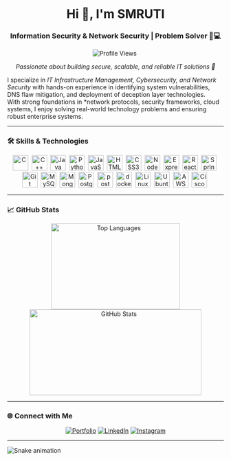 <h1 align="center">Hi 👋, I'm SMRUTI</h1>
<h3 align="center">Information Security & Network Security  | Problem Solver 🔐💻</h3>

<p align="center">
  <img src="https://komarev.com/ghpvc/?username=bishnu-prasad-panda&style=flat-square" alt="Profile Views" />&nbsp;
  <a href="https://www.linkedin.com/in/smruti-ranjan-sahoo-527609284/" /></a>
</p>

<p align="center">
  <em>Passionate about building secure, scalable, and reliable IT solutions 🚀</em>
</p>

I specialize in *IT Infrastructure Management, Cybersecurity, and Network Security* with hands-on experience in identifying system vulnerabilities, DNS flaw mitigation, and deployment of deception layer technologies.  
With strong foundations in *network protocols, security frameworks, cloud systems, I enjoy solving real-world technology problems and ensuring robust enterprise systems.  

---

### 🛠 Skills & Technologies

<p align="center">
  <img src="https://raw.githubusercontent.com/danielcranney/readme-generator/main/public/icons/skills/c-colored.svg" width="36" height="36" alt="C" />&nbsp;
  <img src="https://raw.githubusercontent.com/danielcranney/readme-generator/main/public/icons/skills/cplusplus-colored.svg" width="36" height="36" alt="C++" />&nbsp;
  <img src="https://raw.githubusercontent.com/danielcranney/readme-generator/main/public/icons/skills/java-colored.svg" width="36" height="36" alt="Java" />&nbsp;
  <img src="https://raw.githubusercontent.com/danielcranney/readme-generator/main/public/icons/skills/python-colored.svg" width="36" height="36" alt="Python" />&nbsp;
  <img src="https://raw.githubusercontent.com/danielcranney/readme-generator/main/public/icons/skills/javascript-colored.svg" width="36" height="36" alt="JavaScript" />&nbsp;
  <img src="https://raw.githubusercontent.com/danielcranney/readme-generator/main/public/icons/skills/html5-colored.svg" width="36" height="36" alt="HTML5" />&nbsp;
  <img src="https://raw.githubusercontent.com/danielcranney/readme-generator/main/public/icons/skills/css3-colored.svg" width="36" height="36" alt="CSS3" />&nbsp;
  <img src="https://raw.githubusercontent.com/danielcranney/readme-generator/main/public/icons/skills/nodejs-colored.svg" width="36" height="36" alt="NodeJS" />&nbsp;
  <img src="https://raw.githubusercontent.com/danielcranney/readme-generator/main/public/icons/skills/express-colored-dark.svg" width="36" height="36" alt="Express" />&nbsp;
  <img src="https://raw.githubusercontent.com/danielcranney/readme-generator/main/public/icons/skills/react-colored.svg" width="36" height="36" alt="React" />&nbsp;
  <img src="https://www.vectorlogo.zone/logos/springio/springio-icon.svg" width="36" height="36" alt="Spring" />&nbsp;
  <img src="https://raw.githubusercontent.com/danielcranney/readme-generator/main/public/icons/skills/git-colored.svg" width="36" height="36" alt="Git" />&nbsp;
  <img src="https://raw.githubusercontent.com/danielcranney/readme-generator/main/public/icons/skills/mysql-colored.svg" width="36" height="36" alt="MySQL" />&nbsp;
  <img src="https://raw.githubusercontent.com/danielcranney/readme-generator/main/public/icons/skills/mongodb-colored.svg" width="36" height="36" alt="MongoDB" />&nbsp;
  <img src="https://raw.githubusercontent.com/danielcranney/readme-generator/main/public/icons/skills/postgresql-colored.svg" width="36" height="36" alt="PostgreSQL" />&nbsp;
  <img src="https://www.vectorlogo.zone/logos/getpostman/getpostman-icon.svg" alt="postman" width="36" height="36"/>&nbsp;
  <img src="https://www.vectorlogo.zone/logos/docker/docker-icon.svg" alt="docker" width="36" height="36"/>&nbsp;
  <img src="https://www.vectorlogo.zone/logos/linux/linux-icon.svg" alt="Linux" width="36" height="36"/>&nbsp;
  <img src="https://www.vectorlogo.zone/logos/ubuntu/ubuntu-icon.svg" alt="Ubuntu" width="36" height="36"/>&nbsp;
  <img src="https://www.vectorlogo.zone/logos/amazon_aws/amazon_aws-icon.svg" alt="AWS" width="36" height="36"/>&nbsp;
  <img src="https://www.vectorlogo.zone/logos/cisco/cisco-icon.svg" alt="Cisco" width="36" height="36"/>&nbsp;
</p>

---

### 📈 GitHub Stats

<p align="center">
  <img src="https://github-readme-stats.vercel.app/api/top-langs?username=smruti264&show_icons=true&locale=en&layout=compact" width="300" height="200" alt="Top Languages" />
  <img src="https://github-readme-stats.vercel.app/api?username=smruti264&show_icons=true&locale=en" width="400" height="200" alt="GitHub Stats" />
</p>

---

### 🌐 Connect with Me

<p align="center">
  <a href="https://smruti264.github.io/portfolio-website/"><img src="https://img.shields.io/badge/Smruti|Portfolio-%210008B.svg?&style=for-the-badge&logo=google-chrome&logoColor=white" alt="Portfolio"></a>
  <a href="https://www.linkedin.com/in/smruti-ranjan-sahoo-527609284/" target="_blank"><img src="https://img.shields.io/badge/LinkedIn-%230077B5.svg?&style=for-the-badge&logo=linkedin&logoColor=white" alt="LinkedIn"></a>
  <a href="https://instagram.com/s.raja_13" target="_blank"><img src="https://img.shields.io/badge/Instagram-%23E4405F.svg?&style=for-the-badge&logo=instagram&logoColor=white" alt="Instagram"></a>
</p>

---

<img src="https://raw.githubusercontent.com/bishnuprasadpanda/bishnuprasadpanda/output/snake.svg" alt="Snake animation" />
